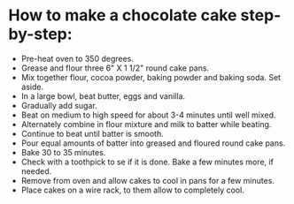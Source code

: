 # How to make a chocolate cake step-by-step:

* Pre-heat oven to 350 degrees.
* Grease and flour three 6" X 1 1/2" round cake pans.
* Mix together flour, cocoa powder, baking powder and baking soda. Set aside.
* In a large bowl, beat butter, eggs and vanilla.
* Gradually add sugar.
* Beat on medium to high speed for about 3-4 minutes until well mixed.
* Alternately combine in flour mixture and milk to batter while beating.
* Continue to beat until batter is smooth.
* Pour equal amounts of batter into greased and floured round cake pans.
* Bake 30 to 35 minutes.
* Check with a toothpick to se if it is done. Bake a few minutes more, if needed.
* Remove from oven and allow cakes to cool in pans for a few minutes.
* Place cakes on a wire rack, to them allow to completely cool.
